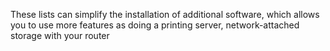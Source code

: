 These lists can simplify the installation of additional software, which allows you to use more features as doing a printing server, network-attached storage with your router

